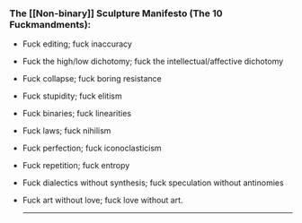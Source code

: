 ### The [[Non-binary]] Sculpture Manifesto (The 10 Fuckmandments):
- Fuck editing; fuck inaccuracy
- Fuck the high/low dichotomy; fuck the intellectual/affective dichotomy
- Fuck collapse; fuck boring resistance
- Fuck stupidity; fuck elitism
- Fuck binaries; fuck linearities
- Fuck laws; fuck nihilism
- Fuck perfection; fuck iconoclasticism
- Fuck repetition; fuck entropy
- Fuck dialectics without synthesis; fuck speculation without antinomies
- Fuck art without love; fuck love without art.
  
  
  ---